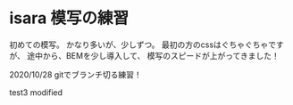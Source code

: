 # isara 模写の練習
初めての模写。
かなり多いが、少しずつ。
最初の方のcssはぐちゃぐちゃですが、
途中から、BEMを少し導入して、
模写のスピードが上がってきました！


2020/10/28 gitでブランチ切る練習！

test3 modified
